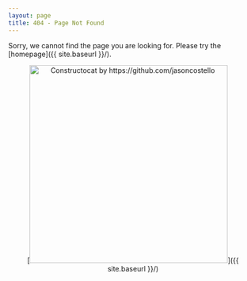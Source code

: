 ```yaml
---
layout: page
title: 404 - Page Not Found
---
```


Sorry, we cannot find the page you are looking for. Please try the [homepage]({{ site.baseurl }}/).

<center>[<img src="{{ site.baseurl }}/images/404.jpg" alt="Constructocat by https://github.com/jasoncostello" style="width: 400px;"/>]({{ site.baseurl }}/)</center>